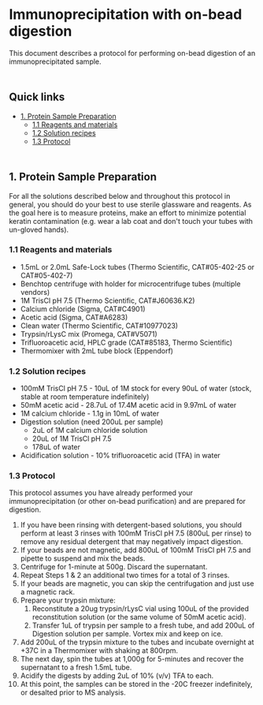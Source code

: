 # Immunoprecipitation with on-bead digestion <!-- omit in toc -->

This document describes a protocol for performing on-bead digestion of an immunoprecipitated sample.

<hr style="height:6pt; visibility:hidden;" />

## Quick links <!-- omit in toc -->

- [1. Protein Sample Preparation](#1-protein-sample-preparation)
  - [1.1 Reagents and materials](#11-reagents-and-materials)
  - [1.2 Solution recipes](#12-solution-recipes)
  - [1.3 Protocol](#13-protocol)

<hr style="height:6pt; visibility:hidden;" />

<span id="1-protein-sample-preparation"></span>

## 1. Protein Sample Preparation

For all the solutions described below and throughout this protocol in general, you should do your best to use sterile glassware and reagents. As the goal here is to measure proteins, make an effort to minimize potential keratin contamination (e.g. wear a lab coat and don't touch your tubes with un-gloved hands).

<span id="11-reagents-and-materials"></span>

### 1.1 Reagents and materials

- 1.5mL or 2.0mL Safe-Lock tubes (Thermo Scientific, CAT#05-402-25 or CAT#05-402-7)
- Benchtop centrifuge with holder for microcentrifuge tubes (multiple vendors)
- 1M TrisCl pH 7.5 (Thermo Scientific, CAT#J60636.K2)
- Calcium chloride (Sigma, CAT#C4901)
- Acetic acid (Sigma, CAT#A6283)
- Clean water (Thermo Scientific, CAT#10977023)
- Trypsin/rLysC mix (Promega, CAT#V5071)
- Trifluoroacetic acid, HPLC grade (CAT#85183, Thermo Scientific)
- Thermomixer with 2mL tube block (Eppendorf)

<span id="12-solution-recipes"></span>

### 1.2 Solution recipes

- 100mM TrisCl pH 7.5 - 10uL of 1M stock for every 90uL of water (stock, stable at room temperature indefinitely)
- 50mM acetic acid - 28.7uL of 17.4M acetic acid in 9.97mL of water
- 1M calcium chloride - 1.1g in 10mL of water
- Digestion solution (need 200uL per sample)
  - 2uL of 1M calcium chloride solution
  - 20uL of 1M TrisCl pH 7.5
  - 178uL of water
- Acidification solution - 10% trifluoroacetic acid (TFA) in water

<span id="13-protocol"></span>

### 1.3 Protocol

This protocol assumes you have already performed your immunoprecipitation (or other on-bead purification) and are prepared for digestion. 

1. If you have been rinsing with detergent-based solutions, you should perform at least 3 rinses with 100mM TrisCl pH 7.5 (800uL per rinse) to remove any residual detergent that may negatively impact digestion.
  1. If your beads are not magnetic, add 800uL of 100mM TrisCl pH 7.5 and pipette to suspend and mix the beads.
  2. Centrifuge for 1-minute at 500g. Discard the supernatant. 
  3. Repeat Steps 1 & 2 an additional two times for a total of 3 rinses. 
  4. If your beads are magnetic, you can skip the centrifugation and just use a magnetic rack.
2. Prepare your trypsin mixture:
      1. Reconstitute a 20ug trypsin/rLysC vial using 100uL of the provided reconstitution solution (or the same volume of 50mM acetic acid).
      2. Transfer 1uL of trypsin per sample to a fresh tube, and add 200uL of Digestion solution per sample. Vortex mix and keep on ice.
3. Add 200uL of the trypsin mixture to the tubes and incubate overnight at +37C in a Thermomixer with shaking at 800rpm.
4. The next day, spin the tubes at 1,000g for 5-minutes and recover the supernatant to a fresh 1.5mL tube.
5. Acidify the digests by adding 2uL of 10% (v/v) TFA to each.
6. At this point, the samples can be stored in the -20C freezer indefinitely, or desalted prior to MS analysis.